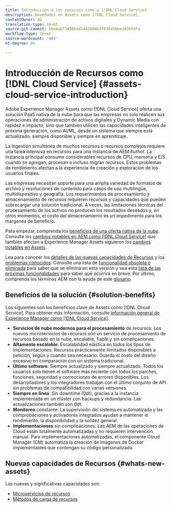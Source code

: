 ```yaml
---
title: Introducción a los recursos como a [!DNL Cloud Service]
description: Novedades en Assets como [!DNL Cloud Service].
contentOwner: AG
translation-type: tm+mt
source-git-commit: 5be8ab734306ad1442804b3f030a56be1d3b5dfa
workflow-type: tm+mt
source-wordcount: '465'
ht-degree: 0%

---
```



# Introducción de Recursos como [!DNL Cloud Service] {#assets-cloud-service-introduction}

<!-- Need review information from gklebus -->

Adobe Experience Manager Assets como [!DNL Cloud Service] oferta una solución PaaS nativa de la nube para que las empresas no solo realicen sus operaciones de administración de activos digitales y Dynamic Media con rapidez e impacto, sino que también utilicen las capacidades inteligentes de próxima generación, como AI/ML, desde un sistema que siempre está actualizado, siempre disponible y siempre en aprendizaje.

La ingestión simultánea de muchos recursos o recursos complejos requiere una tarea intensiva en recursos para una instancia de AEM Author. La instancia principal consume considerables recursos de CPU, memoria y E/S cuando se agregan, procesan o incluso migran recursos. Estos problemas de rendimiento afectan a la experiencia de creación y exploración de los usuarios finales.

Las empresas necesitan soporte para una amplia variedad de formatos de archivo y resoluciones de contenido para casos de uso multilingüe, multidispositivo y geografía. Los requerimientos de procesamiento y almacenamiento de recursos requieren recursos y capacidades que pueden sobrecargar una solución tradicional. A veces, las limitaciones técnicas del procesamiento de los activos no producen los resultados deseados y, en otros momentos, el costo del almacenamiento es un impedimento para los márgenes de beneficio.

Para empezar, comprenda los [beneficios de una oferta nativa de la nube](#solution-benefits). Consulte los [cambios notables en AEM como [!DNL Cloud Service]](/help/release-notes/aem-cloud-changes.md) que también afectan a Experience Manager Assets siguieron los [cambios notables en Assets](/help/assets/assets-cloud-changes.md).

Lea para conocer los [detalles de las nuevas capacidades de Recursos](#whats-new-assets) y los [problemas conocidos](/help/release-notes/known-issues.md). Consulte una lista de [funcionalidad obsoleta o eliminada](/help/release-notes/deprecated-removed-features.md) para saber qué se elimina en esta versión y vea esta [lista de las próximas funcionalidades](/help/release-notes/known-issues.md#upcoming-assets-capabilities) para saber qué ocurrirá en breve. Por último, comprenda los términos AEM con la ayuda de este [glosario](/help/overview/terminology.md).

## Beneficios de la solución {#solution-benefits}

Los siguientes son los beneficios clave de Assets como [!DNL Cloud Service]. Para obtener más información, consulte [información general de Experience Manager como [!DNL Cloud Service]](/help/overview/introduction.md).

* **Servicios de nube modernos para el procesamiento** de recursos: Los nuevos microservicios de recursos son un servicio de procesamiento de recursos basado en la nube, escalable, fiable y sin complicaciones.
* **Altamente escalable**: Escalabilidad elástica en todos los tipos de implementaciones. Recursos prácticamente ilimitados disponibles a petición, según y cuando sea necesario. Guarda el costo del diseño excesivo en comparación con un sistema tradicional.
* **Último software**: Siempre actualizado y siempre actualizado. Todos los usuarios solo tienen el software más reciente con todos los parches, funciones, seguridad y correcciones de errores disponibles. Los desarrolladores y los integradores trabajan con el último conjunto de API sin problemas de compatibilidad con varias versiones.
* **Siempre en línea**: Sin downtime (0dt), gracias a la instancia implementada en un clúster con backups y redundancia. Las actualizaciones también son 0dt.
* **Monitoreo** constante: La supervisión del sistema es automatizada y las comprobaciones y activadores integrados ayudan a mantener el rendimiento, la disponibilidad y la solidez general.
* **Implementaciones** sin complicaciones: Las AEM de las operaciones de Cloud están totalmente automatizadas y no requieren intervención manual. Para implementaciones automatizadas, el componente Cloud Manager (CM) automatiza la creación de imágenes de Docker implementables que contengan su código personalizado.

## Nuevas capacidades de Recursos {#whats-new-assets}

Las nuevas y significativas capacidades son:

* [Microservicios de recursos](/help/assets/asset-microservices-overview.md)
* [Métodos de carga de recursos](/help/assets/add-assets.md)
